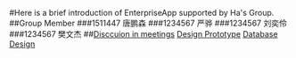 #Here is a brief introduction of EnterpriseApp supported by Ha's Group.
##Group Member
    ###1511447 唐鹏森
    ###1234567 严骅
    ###1234567 刘奕伶
    ###1234567 樊文杰
##[Disccuion in meetings](./page2.md) [Design Prototype](./page2.md) [Database Design](./page2.md)

